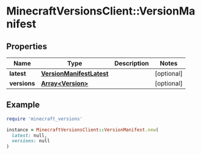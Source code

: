 # MinecraftVersionsClient::VersionManifest

## Properties

| Name | Type | Description | Notes |
| ---- | ---- | ----------- | ----- |
| **latest** | [**VersionManifestLatest**](VersionManifestLatest.md) |  | [optional] |
| **versions** | [**Array&lt;Version&gt;**](Version.md) |  | [optional] |

## Example

```ruby
require 'minecraft_versions'

instance = MinecraftVersionsClient::VersionManifest.new(
  latest: null,
  versions: null
)
```


